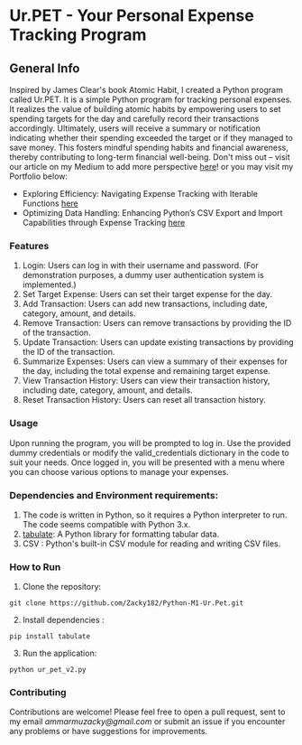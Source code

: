 # Ur.PET - Your Personal Expense Tracking Program
## General Info
Inspired by James Clear's book Atomic Habit, I created a Python program called Ur.PET. It is a simple Python program for tracking personal expenses. It realizes the value of building atomic habits by empowering users to set spending targets for the day and carefully record their transactions accordingly. Ultimately, users will receive a summary or notification indicating whether their spending exceeded the target or if they managed to save money. This fosters mindful spending habits and financial awareness, thereby contributing to long-term financial well-being.
Don't miss out – visit our article on my Medium to add more perspective [here](https://medium.com/@ammarmuzacky)! or you may visit my Portfolio below:
- Exploring Efficiency: Navigating Expense Tracking with Iterable Functions [here](https://medium.com/@ammarmuzacky/d43bbb3d5445)
- Optimizing Data Handling: Enhancing Python’s CSV Export and Import Capabilities through Expense Tracking [here](https://medium.com/@ammarmuzacky/optimizing-data-handling-enhancing-pythons-csv-export-and-import-capabilities-through-expense-35e489c8015a)

### Features
1. Login: Users can log in with their username and password. (For demonstration purposes, a dummy user authentication system is implemented.)
2. Set Target Expense: Users can set their target expense for the day.
3. Add Transaction: Users can add new transactions, including date, category, amount, and details.
4. Remove Transaction: Users can remove transactions by providing the ID of the transaction.
5. Update Transaction: Users can update existing transactions by providing the ID of the transaction.
6. Summarize Expenses: Users can view a summary of their expenses for the day, including the total expense and remaining target expense.
7. View Transaction History: Users can view their transaction history, including date, category, amount, and details.
8. Reset Transaction History: Users can reset all transaction history.

### Usage
Upon running the program, you will be prompted to log in. Use the provided dummy credentials or modify the valid_credentials dictionary in the code to suit your needs.
Once logged in, you will be presented with a menu where you can choose various options to manage your expenses.

### Dependencies and Environment requirements:
1. The code is written in Python, so it requires a Python interpreter to run. The code seems compatible with Python 3.x.
2. [tabulate](https://pypi.org/project/tabulate/): A Python library for formatting tabular data.
3. CSV : Python's built-in CSV module for reading and writing CSV files.

### How to Run
1. Clone the repository:
```
git clone https://github.com/Zacky182/Python-M1-Ur.Pet.git
```
2. Install dependencies :
```
pip install tabulate
```
3. Run the application:
```
python ur_pet_v2.py
```

### Contributing
Contributions are welcome! Please feel free to open a pull request, sent to my email _ammarmuzacky@gmail.com_ or submit an issue if you encounter any problems or have suggestions for improvements.




